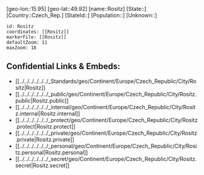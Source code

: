 ﻿---
location: [49.92,15.95]
mapzoom: [7,12] 
mapmarker: city 
type: City
tags:
- geo/City


SpocWebEntityId: 33775
isDeleted: false
confidential: public

---
[geo-lon::15.95]
[geo-lat::49.92]
[name::Rositz]
[State::]
[Country::Czech_Rep.]
[StateId::]
[Population::]
[Unknown::]


```leaflet
id: Rositz
coordinates: [[Rositz]]
markerFile: [[Rositz]]
defaultZoom: 11 
maxZoom: 18
```


## Confidential Links & Embeds: 
- [[../../../../../../_Standards/geo/Continent/Europe/Czech_Republic/City/Rositz|Rositz]] 
- [[../../../../../../_public/geo/Continent/Europe/Czech_Republic/City/Rositz.public|Rositz.public]] 
- [[../../../../../../_internal/geo/Continent/Europe/Czech_Republic/City/Rositz.internal|Rositz.internal]] 
- [[../../../../../../_protect/geo/Continent/Europe/Czech_Republic/City/Rositz.protect|Rositz.protect]] 
- [[../../../../../../_private/geo/Continent/Europe/Czech_Republic/City/Rositz.private|Rositz.private]] 
- [[../../../../../../_personal/geo/Continent/Europe/Czech_Republic/City/Rositz.personal|Rositz.personal]] 
- [[../../../../../../_secret/geo/Continent/Europe/Czech_Republic/City/Rositz.secret|Rositz.secret]] 
